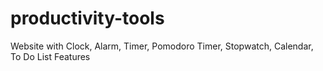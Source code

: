 # productivity-tools
Website with Clock, Alarm, Timer, Pomodoro Timer, Stopwatch, Calendar, To Do List Features
